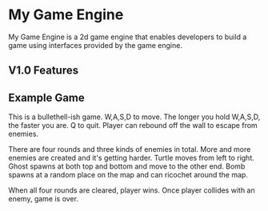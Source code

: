 # My Game Engine
My Game Engine is a 2d game engine that enables developers to build a game using interfaces provided by the game engine.

## V1.0 Features





## Example Game
This is a bullethell-ish game. W,A,S,D to move. The longer you hold W,A,S,D, the faster you are.
Q to quit. Player can rebound off the wall to escape from enemies.

There are four rounds and three kinds of enemies in total.
More and more enemies are created and it's getting harder.
Turtle moves from left to right.
Ghost spawns at both top and bottom and move to the other end.
Bomb spawns at a random place on the map and can ricochet around the map.

When all four rounds are cleared, player wins. Once player collides with an enemy, game is over.
